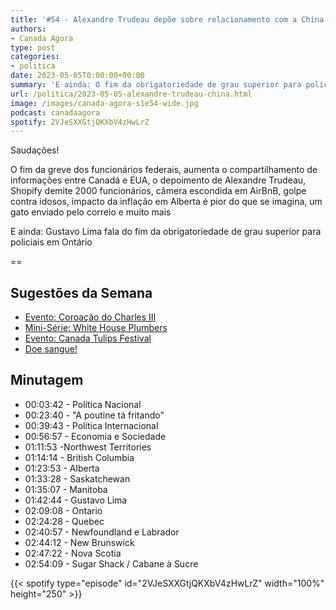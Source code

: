 ```yaml
---
title: '#54 - Alexandre Trudeau depõe sobre relacionamento com a China'
authors:
- Canada Agora
type: post
categories:
- politica
date: 2023-05-05T0:00:00+00:00
summary: 'E ainda: O fim da obrigatoriedade de grau superior para policiais em Ontario'
url: /politica/2023-05-05-alexandre-trudeau-china.html
image: /images/canada-agora-s1e54-wide.jpg
podcast: canadaagora
spotify: 2VJeSXXGtjQKXbV4zHwLrZ
---
```


Saudações!

O fim da greve dos funcionários federais, aumenta o compartilhamento de informações entre Canadá e EUA, o depoimento de Alexandre Trudeau, Shopify demite 2000 funcionários, câmera escondida em AirBnB, golpe contra idosos, impacto da inflação em Alberta é pior do que se imagina, um gato enviado pelo correio e muito mais

E ainda: Gustavo Lima fala do fim da obrigatoriedade de grau superior para policiais em Ontário

==

## Sugestões da Semana
- [Evento: Coroação do Charles III](https://www.royal.uk/coronation)
- [Mini-Série: White House Plumbers](https://www.imdb.com/title/tt11468254/)
- [Evento: Canada Tulips Festival](https://tulipfestival.ca/)
- [Doe sangue!](https://blood.ca)

## Minutagem

- 00:03:42 - Política Nacional
- 00:23:40 - "A poutine tá fritando"
- 00:39:43 - Política Internacional
- 00:56:57 - Economia e Sociedade
- 01:11:53 -Northwest Territories
- 01:14:14 - British Columbia
- 01:23:53 - Alberta
- 01:33:28 - Saskatchewan
- 01:35:07 - Manitoba
- 01:42:44 - Gustavo Lima
- 02:09:08 - Ontario
- 02:24:28 - Quebec
- 02:40:57 - Newfoundland e Labrador
- 02:44:12 - New Brunswick
- 02:47:22 - Nova Scotia
- 02:54:09 - Sugar Shack / Cabane à Sucre

{{< spotify type="episode" id="2VJeSXXGtjQKXbV4zHwLrZ" width="100%" height="250" >}}
